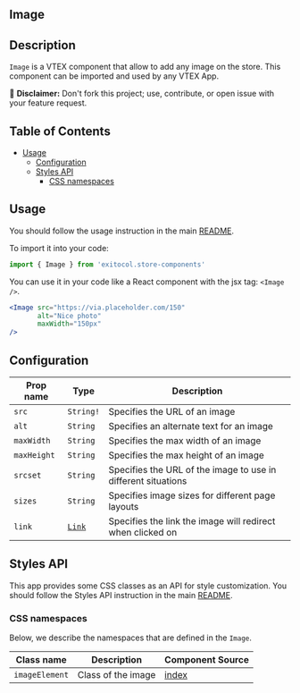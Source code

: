 ## Image

## Description

`Image` is a VTEX component that allow to add any image on the store. This component can be imported and used by any VTEX App.

:loudspeaker: **Disclaimer:** Don't fork this project; use, contribute, or open issue with your feature request.

## Table of Contents
- [Usage](#usage)
  - [Configuration](#configuration)
  - [Styles API](#styles-api)
    - [CSS namespaces](#css-namespaces)

## Usage

You should follow the usage instruction in the main [README](https://github.com/vtex-apps/store-components/blob/master/README.md#usage).

To import it into your code:
```js
import { Image } from 'exitocol.store-components'
```

You can use it in your code like a React component with the jsx tag: `<Image />`.
```jsx
<Image src="https://via.placeholder.com/150"
       alt="Nice photo"
       maxWidth="150px"
/>
```

## Configuration

| Prop name     | Type       | Description                                                                |
| ------------- | ---------- | -------------------------------------------------------------------------- |
| `src`         | `String!`  | Specifies the URL of an image                                              |
| `alt`         | `String`   | Specifies an alternate text for an image                                   |
| `maxWidth`    | `String`   | Specifies the max width of an image                                        |
| `maxHeight`   | `String`   | Specifies the max height of an image                                       |
| `srcset`      | `String`   | Specifies the URL of the image to use in different situations              |
| `sizes`       | `String`   | Specifies image sizes for different page layouts                           |
| `link`        | [`Link`](https://github.com/vtex-apps/native-types/blob/f63aeeb8f6e62f4a9aaec052a8be34973be7389b/pages/contentSchemas.json#L52-L74)| Specifies the link the image will redirect when clicked on                 |

## Styles API

This app provides some CSS classes as an API for style customization. You should follow the Styles API instruction in the main [README](https://github.com/vtex-apps/store-components/blob/master/README.md#styles-api).

### CSS namespaces
Below, we describe the namespaces that are defined in the `Image`.

Class name    | Description        | Component Source                          |
------------- | ------------------ | ----------------------------------------- |
`imageElement`| Class of the image | [index](/react/components/Image/index.js) |

